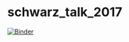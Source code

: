 # schwarz_talk_2017

[![Binder](https://mybinder.org/badge.svg)](https://mybinder.org/v2/gh/gouarin/schwarz_talk_2017/master)
